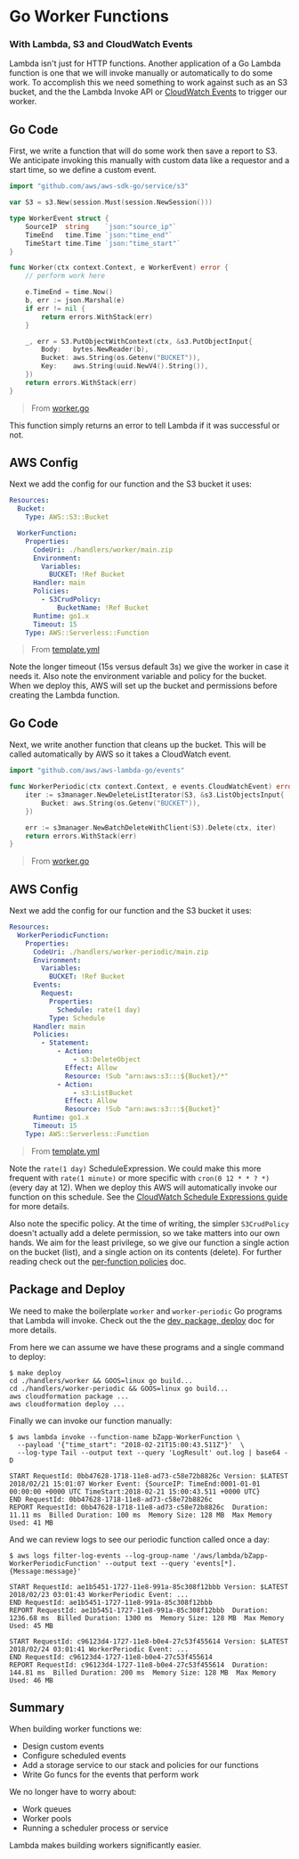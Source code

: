 # Go Worker Functions
### With Lambda, S3 and CloudWatch Events

Lambda isn't just for HTTP functions. Another application of a Go Lambda function is one that we will invoke manually or automatically to do some work. To accomplish this we need something to work against such as an S3 bucket, and the the Lambda Invoke API or [CloudWatch Events](https://docs.aws.amazon.com/AmazonCloudWatch/latest/events/ScheduledEvents.html) to trigger our worker.

## Go Code

First, we write a function that will do some work then save a report to S3. We anticipate invoking this manually with custom data like a requestor and a start time, so we define a custom event.

```go
import "github.com/aws/aws-sdk-go/service/s3"

var S3 = s3.New(session.Must(session.NewSession()))

type WorkerEvent struct {
	SourceIP  string    `json:"source_ip"`
	TimeEnd   time.Time `json:"time_end"`
	TimeStart time.Time `json:"time_start"`
}

func Worker(ctx context.Context, e WorkerEvent) error {
	// perform work here

	e.TimeEnd = time.Now()
	b, err := json.Marshal(e)
	if err != nil {
		return errors.WithStack(err)
	}

	_, err = S3.PutObjectWithContext(ctx, &s3.PutObjectInput{
		Body:   bytes.NewReader(b),
		Bucket: aws.String(os.Getenv("BUCKET")),
		Key:    aws.String(uuid.NewV4().String()),
	})
	return errors.WithStack(err)
}
```
> From [worker.go](../worker.go)

This function simply returns an error to tell Lambda if it was successful or not.

## AWS Config

Next we add the config for our function and the S3 bucket it uses:

```yaml
Resources:
  Bucket:
    Type: AWS::S3::Bucket

  WorkerFunction:
    Properties:
      CodeUri: ./handlers/worker/main.zip
      Environment:
        Variables:
          BUCKET: !Ref Bucket
      Handler: main
      Policies:
        - S3CrudPolicy:
            BucketName: !Ref Bucket
      Runtime: go1.x
      Timeout: 15
    Type: AWS::Serverless::Function
```
> From [template.yml](../template.yml)

Note the longer timeout (15s versus default 3s) we give the worker in case it needs it. Also note the environment variable and policy for the bucket. When we deploy this, AWS will set up the bucket and permissions before creating the Lambda function.

## Go Code

Next, we write another function that cleans up the bucket. This will be called automatically by AWS so it takes a CloudWatch event.

```go
import "github.com/aws/aws-lambda-go/events"

func WorkerPeriodic(ctx context.Context, e events.CloudWatchEvent) error {
	iter := s3manager.NewDeleteListIterator(S3, &s3.ListObjectsInput{
		Bucket: aws.String(os.Getenv("BUCKET")),
	})

	err := s3manager.NewBatchDeleteWithClient(S3).Delete(ctx, iter)
	return errors.WithStack(err)
}
```
> From [worker.go](../worker.go)

## AWS Config

Next we add the config for our function and the S3 bucket it uses:

```yaml
Resources:
  WorkerPeriodicFunction:
    Properties:
      CodeUri: ./handlers/worker-periodic/main.zip
      Environment:
        Variables:
          BUCKET: !Ref Bucket
      Events:
        Request:
          Properties:
            Schedule: rate(1 day)
          Type: Schedule
      Handler: main
      Policies:
        - Statement:
            - Action:
                - s3:DeleteObject
              Effect: Allow
              Resource: !Sub "arn:aws:s3:::${Bucket}/*"
            - Action:
                - s3:ListBucket
              Effect: Allow
              Resource: !Sub "arn:aws:s3:::${Bucket}"
      Runtime: go1.x
      Timeout: 15
    Type: AWS::Serverless::Function
```
> From [template.yml](../template.yml)

Note the `rate(1 day)` ScheduleExpression. We could make this more frequent with `rate(1 minute)` or more specific with `cron(0 12 * * ? *)` (every day at 12). When we deploy this AWS will automatically invoke our function on this schedule. See the [CloudWatch Schedule Expressions guide](https://docs.aws.amazon.com/AmazonCloudWatch/latest/events/ScheduledEvents.html) for more details.

Also note the specific policy. At the time of writing, the simpler `S3CrudPolicy` doesn't actually add a delete permission, so we take matters into our own hands. We aim for the least privilege, so we give our function a single action on the bucket (list), and a single action on its contents (delete). For further reading check out the [per-function policies](docs/per-function-policies.md) doc.

## Package and Deploy

We need to make the boilerplate `worker` and `worker-periodic` Go programs that Lambda will invoke. Check out the the [dev, package, deploy](dev-package-deploy.md) doc for more details.

From here we can assume we have these programs and a single command to deploy:

```console
$ make deploy
cd ./handlers/worker && GOOS=linux go build...
cd ./handlers/worker-periodic && GOOS=linux go build...
aws cloudformation package ...
aws cloudformation deploy ...
```

Finally we can invoke our function manually:

```console
$ aws lambda invoke --function-name bZapp-WorkerFunction \
  --payload '{"time_start": "2018-02-21T15:00:43.511Z"}'  \
  --log-type Tail --output text --query 'LogResult' out.log | base64 -D

START RequestId: 0bb47628-1718-11e8-ad73-c58e72b8826c Version: $LATEST
2018/02/21 15:01:07 Worker Event: {SourceIP: TimeEnd:0001-01-01 00:00:00 +0000 UTC TimeStart:2018-02-21 15:00:43.511 +0000 UTC}
END RequestId: 0bb47628-1718-11e8-ad73-c58e72b8826c
REPORT RequestId: 0bb47628-1718-11e8-ad73-c58e72b8826c  Duration: 11.11 ms  Billed Duration: 100 ms  Memory Size: 128 MB  Max Memory Used: 41 MB
```

And we can review logs to see our periodic function called once a day:

```console
$ aws logs filter-log-events --log-group-name '/aws/lambda/bZapp-WorkerPeriodicFunction' --output text --query 'events[*].{Message:message}'

START RequestId: ae1b5451-1727-11e8-991a-85c308f12bbb Version: $LATEST
2018/02/23 03:01:43 WorkerPeriodic Event: ...
END RequestId: ae1b5451-1727-11e8-991a-85c308f12bbb
REPORT RequestId: ae1b5451-1727-11e8-991a-85c308f12bbb  Duration: 1236.68 ms  Billed Duration: 1300 ms  Memory Size: 128 MB  Max Memory Used: 45 MB

START RequestId: c96123d4-1727-11e8-b0e4-27c53f455614 Version: $LATEST
2018/02/24 03:01:41 WorkerPeriodic Event: ...
END RequestId: c96123d4-1727-11e8-b0e4-27c53f455614
REPORT RequestId: c96123d4-1727-11e8-b0e4-27c53f455614  Duration: 144.81 ms  Billed Duration: 200 ms  Memory Size: 128 MB  Max Memory Used: 46 MB
```

## Summary

When building worker functions we:

- Design custom events
- Configure scheduled events
- Add a storage service to our stack and policies for our functions
- Write Go funcs for the events that perform work

We no longer have to worry about:

- Work queues
- Worker pools
- Running a scheduler process or service

Lambda makes building workers significantly easier.